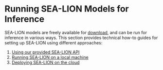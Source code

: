 # Running SEA-LION Models for Inference

SEA-LION models are freely available for [download](/models/download_models.md), and can be run for inference in various ways. This section provides technical how-to guides for setting up SEA-LION using different approaches:

1. [Using our provided SEA-LION API](./api.md)
2. [Running SEA-LION on a local machine](./local_hosting.md)
3. [Deploying SEA-LION on the cloud](./cloud_hosting.md)



